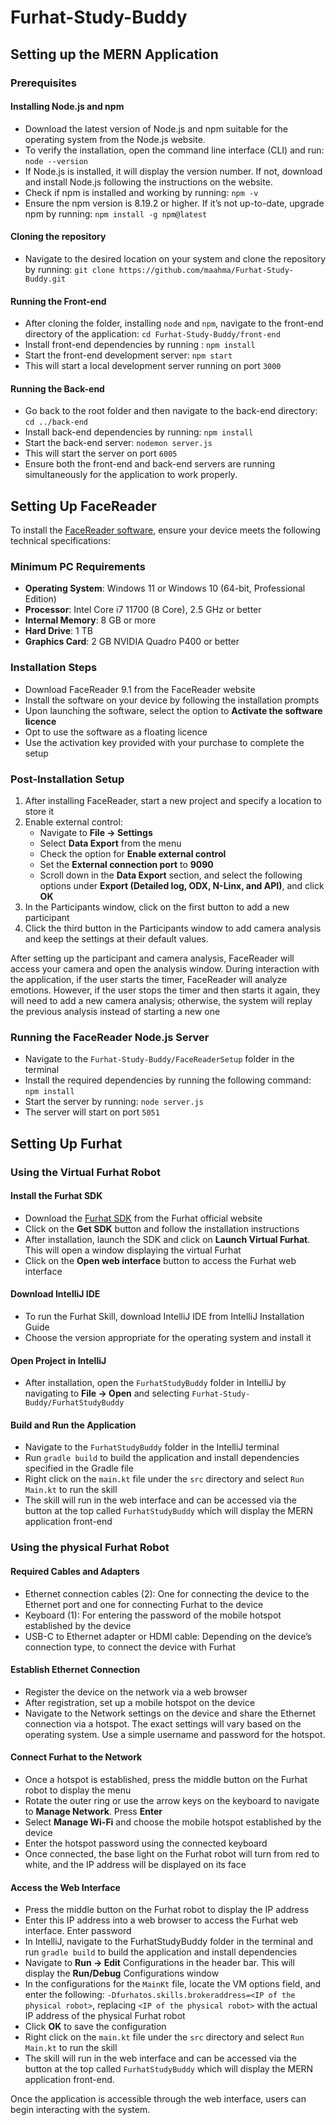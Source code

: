 # Furhat-Study-Buddy

## Setting up the MERN Application
### Prerequisites
#### Installing Node.js and npm
- Download the latest version of Node.js and npm suitable for the operating system from the Node.js website.
- To verify the installation, open the command line interface (CLI) and run: `node --version`
- If Node.js is installed, it will display the version number. If not, download and install Node.js following the instructions on the website.
- Check if npm is installed and working by running: `npm -v`
- Ensure the npm version is 8.19.2 or higher. If it’s not up-to-date, upgrade npm by running: `npm install -g npm@latest`
#### Cloning the repository
- Navigate to the desired location on your system and clone the repository by running: `git clone https://github.com/maahma/Furhat-Study-Buddy.git`
#### Running the Front-end
- After cloning the folder, installing `node` and `npm`, navigate to the front-end directory of the application: `cd Furhat-Study-Buddy/front-end`
- Install front-end dependencies by running : `npm install`
- Start the front-end development server: `npm start`
- This will start a local development server running on port `3000`
#### Running the Back-end
- Go back to the root folder and then navigate to the back-end directory: `cd ../back-end`
- Install back-end dependencies by running: `npm install`
- Start the back-end server: `nodemon server.js`
- This will start the server on port `6005`
- Ensure both the front-end and back-end servers are running simultaneously for the application to work properly.
## Setting Up FaceReader
To install the [FaceReader software](https://www.noldus.com/facereader), ensure your device meets the following technical specifications:
### Minimum PC Requirements
- **Operating System**: Windows 11 or Windows 10 (64-bit, Professional Edition)
- **Processor**: Intel Core i7 11700 (8 Core), 2.5 GHz or better
- **Internal Memory**: 8 GB or more
- **Hard Drive**: 1 TB
- **Graphics Card**: 2 GB NVIDIA Quadro P400 or better
### Installation Steps
- Download FaceReader 9.1 from the FaceReader website
- Install the software on your device by following the installation prompts
- Upon launching the software, select the option to **Activate the software licence**
- Opt to use the software as a floating licence
- Use the activation key provided with your purchase to complete the setup
### Post-Installation Setup
1. After installing FaceReader, start a new project and specify a location to store it
2. Enable external control:
    - Navigate to **File → Settings**
    - Select **Data Export** from the menu
    - Check the option for **Enable external control**
    - Set the **External connection port** to **9090**
    - Scroll down in the **Data Export** section, and select the following options under **Export (Detailed log, ODX, N-Linx, and API)**, and click **OK**
3. In the Participants window, click on the first button to add a new participant
4. Click the third button in the Participants window to add camera analysis and keep the settings at their default values.

After setting up the participant and camera analysis, FaceReader will access your camera and open the analysis window. During interaction with the application, if the user starts the timer, FaceReader will analyze emotions. However, if the user stops the timer and then starts it again, they will need to add a new camera analysis; otherwise, the system will replay the previous analysis instead of starting a new one

### Running the FaceReader Node.js Server
- Navigate to the `Furhat-Study-Buddy/FaceReaderSetup` folder in the terminal
- Install the required dependencies by running the following command: `npm install`
- Start the server by running: `node server.js`
- The server will start on port `5051`

## Setting Up Furhat
### Using the Virtual Furhat Robot
#### Install the Furhat SDK
- Download the [Furhat SDK](https://www.furhatrobotics.com/furhat-sdk) from the Furhat official website
- Click on the **Get SDK** button and follow the installation instructions
- After installation, launch the SDK and click on **Launch Virtual Furhat**. This will open a window displaying the virtual Furhat
- Click on the **Open web interface** button to access the Furhat web interface
#### Download IntelliJ IDE
- To run the Furhat Skill, download IntelliJ IDE from IntelliJ Installation Guide
- Choose the version appropriate for the operating system and install it
#### Open Project in IntelliJ
- After installation, open the `FurhatStudyBuddy` folder in IntelliJ by navigating to **File → Open** and selecting `Furhat-Study-Buddy/FurhatStudyBuddy`
#### Build and Run the Application
- Navigate to the `FurhatStudyBuddy` folder in the IntelliJ terminal
- Run `gradle build` to build the application and install dependencies specified in the Gradle file
- Right click on the `main.kt` file under the `src` directory and select `Run Main.kt` to run the skill
- The skill will run in the web interface and can be accessed via the button at the top called `FurhatStudyBuddy` which will display the MERN application front-end

### Using the physical Furhat Robot
#### Required Cables and Adapters
- Ethernet connection cables (2): One for connecting the device to the Ethernet port and one for connecting Furhat to the device
- Keyboard (1): For entering the password of the mobile hotspot established by the device
- USB-C to Ethernet adapter or HDMI cable: Depending on the device’s connection type, to connect the device with Furhat
#### Establish Ethernet Connection
- Register the device on the  network via a web browser
- After registration, set up a mobile hotspot on the device
- Navigate to the Network settings on the device and share the Ethernet connection via a hotspot. The exact settings will vary based on the operating system. Use a simple username and password for the hotspot.
#### Connect Furhat to the Network
- Once a hotspot is established, press the middle button on the Furhat robot to display the menu
- Rotate the outer ring or use the arrow keys on the keyboard to navigate to **Manage Network**. Press **Enter**
- Select **Manage Wi-Fi** and choose the mobile hotspot established by the device
- Enter the hotspot password using the connected keyboard
- Once connected, the base light on the Furhat robot will turn from red to white, and the IP address will be displayed on its face
#### Access the Web Interface
- Press the middle button on the Furhat robot to display the IP address
- Enter this IP address into a web browser to access the Furhat web interface. Enter password
- In IntelliJ, navigate to the FurhatStudyBuddy folder in the terminal and run `gradle build` to build the application and install dependencies
- Navigate to **Run → Edit** Configurations in the header bar. This will display the **Run/Debug** Configurations window
- In the configurations for the `MainKt` file, locate the VM options field, and enter the following: `-Dfurhatos.skills.brokeraddress=<IP of the physical robot>`, replacing `<IP of the physical robot>` with the actual IP address of the physical Furhat robot
- Click **OK** to save the configuration
- Right click on the `main.kt` file under the `src` directory and select `Run Main.kt` to run the skill
- The skill will run in the web interface and can be accessed via the button at the top called `FurhatStudyBuddy` which will display the MERN application front-end.

Once the application is accessible through the web interface, users can begin interacting with
the system.

